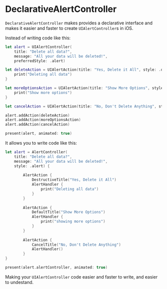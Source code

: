 # DeclarativeAlertController

`DeclarativeAlertController` makes provides a declarative interface and makes it easier and faster to create `UIAlertController`s in iOS.

Instead of writing code like this:

```swift
let alert = UIAlertController(
    title: "Delete all data?",
    message: "All your data will be deleted!",
    preferredStyle: .alert)

let deleteAction = UIAlertAction(title: "Yes, Delete it All", style: .destructive) { (_) in
    print("Deleting all data")
}

let moreOptionsAction = UIAlertAction(title: "Show More Options", style: .default) { (_) in
    print("Show more options")
}

let cancelAction = UIAlertAction(title: "No, Don't Delete Anything", style: .cancel, handler: nil)

alert.addAction(deleteAction)
alert.addAction(moreOptionsAction)
alert.addAction(cancelAction)

present(alert, animated: true)
```

It allows you to write code like this:

```swift
let alert = AlertController(
    title: "Delete all data?",
    message: "All your data will be deleted!",
    style: .alert) {
        
        AlertAction {
            DestructiveTitle("Yes, Delete it All")
            AlertHandler {
                print("Deleting all data")
            }
        }
        
        AlertAction {
            DefaultTitle("Show More Options")
            AlertHandler {
                print("showing more options")
            }
        }
        
        AlertAction {
            CancelTitle("No, Don't Delete Anything")
            AlertHandler()
        }
}

present(alert.alertController, animated: true)
```

Making your `UIAlertController` code easier and faster to write, and easier to undestand.
